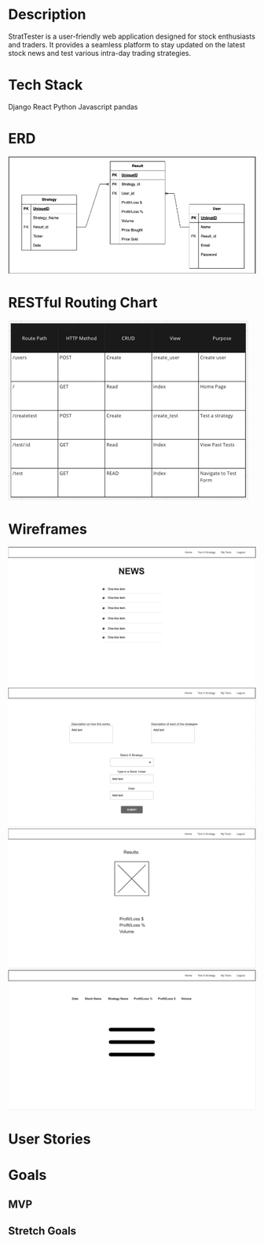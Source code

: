 # Description
StratTester is a user-friendly web application designed for stock enthusiasts and traders. It provides a seamless platform to stay updated on the latest stock news and test various intra-day trading strategies.
# Tech Stack
Django
React
Python
Javascript
pandas
# ERD
![ERD Chart](ERD.png)

# RESTful Routing Chart
![RESTful Routing Chart](RESTfulrouting.png)

# Wireframes
![Home Page](Wireframes/home.png)
![Create Test](Wireframes/createtest.png)
![Test Result](Wireframes/testresult.png)
![Past Tests](Wireframes/pasttests.png)
# User Stories
# Goals
## MVP
## Stretch Goals